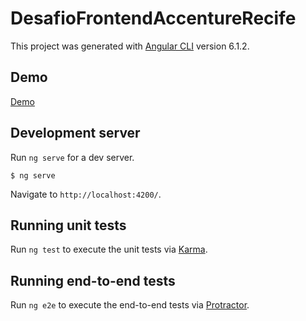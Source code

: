# DesafioFrontendAccentureRecife

This project was generated with [Angular CLI](https://github.com/angular/angular-cli) version 6.1.2.

## Demo
[Demo](https://desafio-frontend-acc.herokuapp.com/#/)

## Development server

Run `ng serve` for a dev server. 
```
$ ng serve
```
Navigate to `http://localhost:4200/`.

## Running unit tests

Run `ng test` to execute the unit tests via [Karma](https://karma-runner.github.io).

## Running end-to-end tests

Run `ng e2e` to execute the end-to-end tests via [Protractor](http://www.protractortest.org/).
